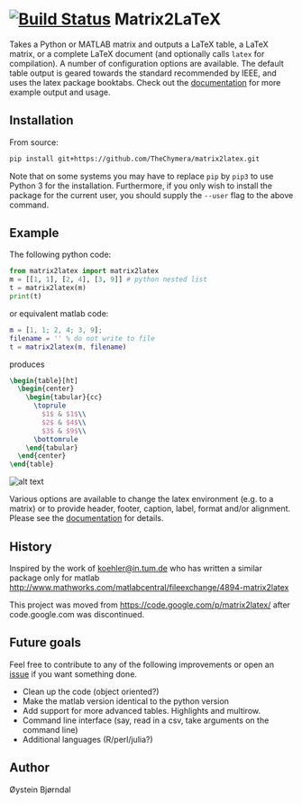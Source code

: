 [![Build Status](https://travis-ci.org/TheChymera/matrix2latex.svg?branch=master)](https://travis-ci.org/TheChymera/matrix2latex)
Matrix2LaTeX
============
Takes a Python or MATLAB matrix and outputs a LaTeX table, a LaTeX matrix, or a complete LaTeX document (and optionally calls `latex` for compilation).
A number of configuration options are available. 
The default table output is geared towards the standard recommended by IEEE, and uses the latex package booktabs.
Check out the [documentation](https://github.com/TheChymera/matrix2latex/raw/master/doc/doc.pdf "doc.pdf") for more example output and usage.

Installation
------------
From source:
```bash
pip install git+https://github.com/TheChymera/matrix2latex.git
```
Note that on some systems you may have to replace `pip` by `pip3` to use Python 3 for the installation.
Furthermore, if you only wish to install the package for the current user, you should supply the `--user` flag to the above command.

Example
-------
The following python code:
```python
from matrix2latex import matrix2latex
m = [[1, 1], [2, 4], [3, 9]] # python nested list
t = matrix2latex(m)
print(t)
```
or equivalent matlab code:
```matlab
m = [1, 1; 2, 4; 3, 9];
filename = '' % do not write to file
t = matrix2latex(m, filename)
```
produces
```latex
\begin{table}[ht]
  \begin{center}
    \begin{tabular}{cc}
      \toprule
        $1$ & $1$\\
        $2$ & $4$\\
        $3$ & $9$\\
      \bottomrule
    \end{tabular}
  \end{center}
\end{table}
```

![alt text](https://github.com/TheChymera/matrix2latex/raw/master/simpleExample.png "Example table, latex output.")

Various options are available to change the latex environment (e.g. to a matrix) or to provide
header, footer, caption, label, format and/or alignment. Please see the [documentation](https://github.com/TheChymera/matrix2latex/raw/master/doc/doc.pdf "doc.pdf") for details.

History
-------
Inspired by the work of koehler@in.tum.de who has written
a similar package only for matlab
http://www.mathworks.com/matlabcentral/fileexchange/4894-matrix2latex

This project was moved from https://code.google.com/p/matrix2latex/
after code.google.com was discontinued.

Future goals
------------
Feel free to contribute to any of the following improvements
or open an [issue](https://github.com/TheChymera/matrix2latex/issues) if you want something done.

* Clean up the code (object oriented?)
* Make the matlab version identical to the python version
* Add support for more advanced tables. Highlights and multirow.
* Command line interface (say, read in a csv, take arguments on the command line)
* Additional languages (R/perl/julia?)

Author
------
Øystein Bjørndal
